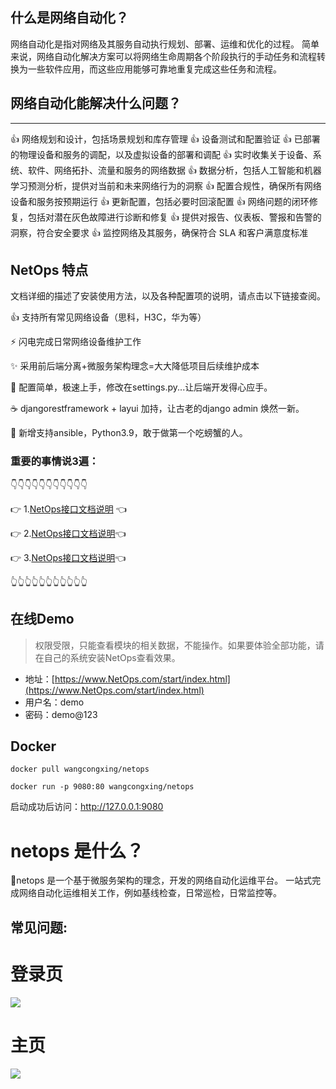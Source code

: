 ## 什么是网络自动化？
网络自动化是指对网络及其服务自动执行规划、部署、运维和优化的过程。
简单来说，网络自动化解决方案可以将网络生命周期各个阶段执行的手动任务和流程转换为一些软件应用，而这些应用能够可靠地重复完成这些任务和流程。

## 网络自动化能解决什么问题？
-----
👍 网络规划和设计，包括场景规划和库存管理
👍 设备测试和配置验证
👍 已部署的物理设备和服务的调配，以及虚拟设备的部署和调配
👍 实时收集关于设备、系统、软件、网络拓扑、流量和服务的网络数据
👍 数据分析，包括人工智能和机器学习预测分析，提供对当前和未来网络行为的洞察
👍 配置合规性，确保所有网络设备和服务按预期运行
👍 更新配置，包括必要时回滚配置
👍 网络问题的闭环修复，包括对潜在灰色故障进行诊断和修复
👍 提供对报告、仪表板、警报和告警的洞察，符合安全要求
👍 监控网络及其服务，确保符合 SLA 和客户满意度标准

## NetOps 特点
文档详细的描述了安装使用方法，以及各种配置项的说明，请点击以下链接查阅。

👍 支持所有常见网络设备（思科，H3C，华为等）

⚡️ 闪电完成日常网络设备维护工作

✨ 采用前后端分离+微服务架构理念=大大降低项目后续维护成本

🎯 配置简单，极速上手，修改在settings.py...让后端开发得心应手。

☕️ djangorestframework + layui 加持，让古老的django admin 焕然一新。

🦀 新增支持ansible，Python3.9，敢于做第一个吃螃蟹的人。
 
 ### 重要的事情说3遍：

👇👇👇👇👇👇👇👇👇👇👇

👉 1.[NetOps接口文档说明](https://www.NetOps.com/docs/index.html) 👈

👉 2.[NetOps接口文档说明](https://www.NetOps.com/docs/index.html)👈

👉 3.[NetOps接口文档说明](https://www.NetOps.com/docs/index.html)👈

👆👆👆👆👆👆👆👆👆👆👆



## 在线Demo
> 权限受限，只能查看模块的相关数据，不能操作。如果要体验全部功能，请在自己的系统安装NetOps查看效果。

+ 地址：[https://www.NetOps.com/start/index.html](https://www.NetOps.com/start/index.html)
+ 用户名：demo
+ 密码：demo@123

## Docker
```shell
docker pull wangcongxing/netops

docker run -p 9080:80 wangcongxing/netops
```
启动成功后访问：http://127.0.0.1:9080

# netops 是什么？
🚀netops 是一个基于微服务架构的理念，开发的网络自动化运维平台。 
一站式完成网络自动化运维相关工作，例如基线检查，日常巡检，日常监控等。


## 常见问题:


# 登录页
![](https://github.com/#.png)

# 主页
![](https://github.com/#.png)







